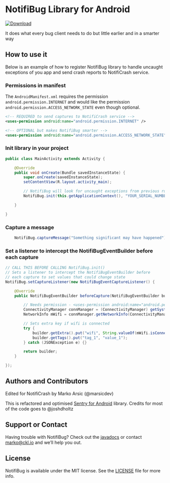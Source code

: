 # NotifiBug Library for Android

[ ![Download](https://api.bintray.com/packages/cheesecakelabs/maven/NotifiBug/images/download.svg) ](https://bintray.com/cheesecakelabs/maven/NotifiBug/_latestVersion)

It does what every bug client needs to do but little earlier and in a smarter way

## How to use it

Below is an example of how to register NotifiBug library to handle uncaught exceptions of you app and send 
crash reports to NotifiCrash service.

### Permissions in manifest

The `AndroidManifest.xml` requires the permission `android.permission.INTERNET` and would like the permission `android.permission.ACCESS_NETWORK_STATE` even though optional.

```xml
<!-- REQUIRED to send captures to NotifiCrash service -->
<uses-permission android:name="android.permission.INTERNET" />

<!-- OPTIONAL but makes NotifiBug smarter -->
<uses-permission android:name="android.permission.ACCESS_NETWORK_STATE" />
```

### Init library in your project

``` java
public class MainActivity extends Activity {

	@Override
	public void onCreate(Bundle savedInstanceState) {
		super.onCreate(savedInstanceState);
		setContentView(R.layout.activity_main);

		// NotifiBug will look for uncaught exceptions from previous runs and send them
		NotifiBug.init(this.getApplicationContext(), "YOUR_SERIAL_NUMBER");

	}

}
```

### Capture a message

``` java
    NotifiBug.captureMessage("Something significant may have happened");
```

### Set a listener to intercept the NotifiBugEventBuilder before each capture

``` java
// CALL THIS BEFORE CALLING NotifiBug.init()
// Sets a listener to intercept the NotifiBugEventBuilder before
// each capture to set values that could change state
NotifiBug.setCaptureListener(new NotifiBugEventCaptureListener() {

	@Override
	public NotifiBugEventBuilder beforeCapture(NotifiBugEventBuilder builder) {

		// Needs permission - <uses-permission android:name="android.permission.ACCESS_NETWORK_STATE" />
		ConnectivityManager connManager = (ConnectivityManager) getSystemService(CONNECTIVITY_SERVICE);
		NetworkInfo mWifi = connManager.getNetworkInfo(ConnectivityManager.TYPE_WIFI);

		// Sets extra key if wifi is connected
		try {
			builder.getExtra().put("wifi", String.valueOf(mWifi.isConnected()));
			builder.getTags().put("tag_1", "value_1");
		} catch (JSONException e) {}

		return builder;
	}

});

```

## Authors and Contributors

Edited for NotifiCrash by Marko Arsic (@marsicdev)

This is refactored and optimised [Sentry for Android](https://github.com/joshdholtz/Sentry-Android) library.
Credits for most of the code goes to @joshdholtz

## Support or Contact

Having trouble with NotifiBug? Check out the [javadocs]() or contact marko@ckl.io and we’ll help you out.

## License

NotifiBug is available under the MIT license. See the [LICENSE](https://github.com/CheesecakeLabs/AndroidNotifiBug/blob/master/LICENSE) file for more info.